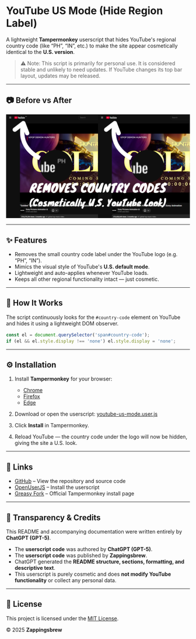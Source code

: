 # YouTube US Mode (Hide Region Label)

A lightweight **Tampermonkey** userscript that hides YouTube's regional country code (like “PH”, “IN”, etc.) to make the site appear cosmetically identical to the **U.S. version**.
> ⚠️ Note: This script is primarily for personal use. It is considered stable and unlikely to need updates. If YouTube changes its top bar layout, updates may be released.

---

## 📷 Before vs After

![Before vs After](https://github.com/Zappingsbrew/youtube-usmode/raw/main/images/Before%20vs%20After.png)

---

## ✨ Features
- Removes the small country code label under the YouTube logo (e.g. “PH”, “IN”).
- Mimics the visual style of YouTube's **U.S. default mode**.
- Lightweight and auto-applies whenever YouTube loads.
- Keeps all other regional functionality intact — just cosmetic.

---

## 🧠 How It Works
The script continuously looks for the `#country-code` element on YouTube and hides it using a lightweight DOM observer.

```js
const el = document.querySelector('span#country-code');
if (el && el.style.display !== 'none') el.style.display = 'none';
````

---

## ⚙️ Installation

1. Install **Tampermonkey** for your browser:

   * [Chrome](https://tampermonkey.net/?ext=dhdg&browser=chrome)
   * [Firefox](https://tampermonkey.net/?ext=dhdg&browser=firefox)
   * [Edge](https://tampermonkey.net/?ext=dhdg&browser=edge)

2. Download or open the userscript:
   [youtube-us-mode.user.js](https://github.com/Zappingsbrew/youtube-usmode/raw/main/youtube-usmode.user.js)

3. Click **Install** in Tampermonkey.

4. Reload YouTube — the country code under the logo will now be hidden, giving the site a U.S. look.
---

## 🔗 Links

- [GitHub](https://github.com/Zappingsbrew/youtube-usmode) – View the repository and source code  
- [OpenUserJS](https://openuserjs.org/scripts/Zappingsbrew/YouTube_Cosmetic_US_Mode_(Hide_Region_Label)) – Install the userscript  
- [Greasy Fork](https://greasyfork.org/en/scripts/553385-youtube-cosmetic-us-mode-hide-region-label) – Official Tampermonkey install page

---

## 🤖 Transparency & Credits

This README and accompanying documentation were written entirely by **ChatGPT (GPT-5)**.  

- The **userscript code** was authored by **ChatGPT (GPT-5)**.
- The **userscript code** was published by **Zappingsbrew**.  
- ChatGPT generated the **README structure, sections, formatting, and descriptive text**.  
- This userscript is purely cosmetic and does **not modify YouTube functionality** or collect any personal data.  

---

## 🧾 License

This project is licensed under the [MIT License](LICENSE).

© 2025 **Zappingsbrew**
